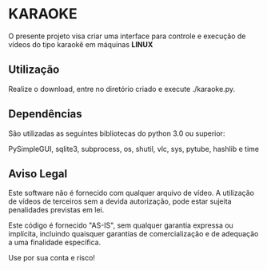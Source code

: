 # KARAOKE
O presente projeto visa criar uma interface para controle e execução de vídeos do tipo karaokê em máquinas **LINUX**

## Utilização

Realize o download, entre no diretório criado e execute ./karaoke.py. 

## Dependências

São utilizadas as seguintes bibliotecas do python 3.0 ou superior:

PySimpleGUI, sqlite3, subprocess, os, shutil, vlc, sys, pytube, hashlib e time

## Aviso Legal

Este software não é fornecido com qualquer arquivo de vídeo. A utilização de vídeos de terceiros sem a devida autorização, pode estar sujeita penalidades previstas em lei.

Este código é fornecido "AS-IS", sem qualquer garantia expressa ou implícita, incluindo quaisquer garantias de comercialização e de adequação a uma finalidade específica.

Use por sua conta e risco!
